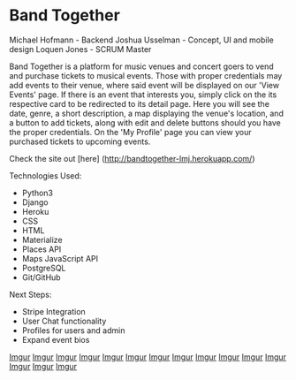 # Band Together 

Michael Hofmann - Backend
Joshua Usselman - Concept, UI and mobile design
Loquen Jones - SCRUM Master

Band Together is a platform for music venues and concert goers to vend and purchase tickets to musical events. Those with proper credentials may add events to their venue, where said event will be displayed on our 'View Events' page. If there is an event that interests you, simply click on the its respective card to be redirected to its detail page. Here you will see the date, genre, a short description, a map displaying the venue's location, and a button to add tickets, along with edit and delete buttons should you have the proper credentials. On the 'My Profile' page you can view your purchased tickets to upcoming events.

Check the site out [here] (http://bandtogether-lmj.herokuapp.com/)

Technologies Used:
 * Python3
 * Django
 * Heroku
 * CSS
 * HTML
 * Materialize
 * Places API
 * Maps JavaScript API
 * PostgreSQL
 * Git/GitHub

 Next Steps:
  * Stripe Integration
  * User Chat functionality
  * Profiles for users and admin
  * Expand event bios

  [Imgur](https://i.imgur.com/vi2ojEh.png)
  [Imgur](https://i.imgur.com/fYzZbWi.png)
  [Imgur](https://i.imgur.com/fr91JFe.png)
  [Imgur](https://i.imgur.com/6qEURkO.png)
  [Imgur](https://i.imgur.com/sraSAYL.png)
  [Imgur](https://i.imgur.com/B70nfgB.png)
  [Imgur](https://i.imgur.com/q1LykK4.png)
  [Imgur](https://i.imgur.com/inbwzU5.png)
  [Imgur](https://i.imgur.com/2ld4Fl6.png)
  [Imgur](https://i.imgur.com/sv8UyVm.png)
  [Imgur](https://i.imgur.com/SDtGquO.png)
  [Imgur](https://i.imgur.com/nhkjnYk.png)
  [Imgur](https://i.imgur.com/i1KN9EC.png)
  [Imgur](https://i.imgur.com/DDFXFkg.png)
  [Imgur](https://i.imgur.com/5lgsYK8.png)

